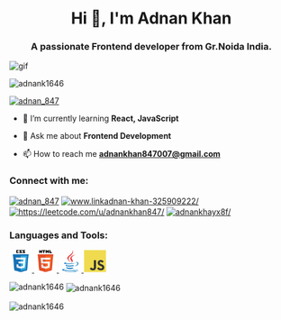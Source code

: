 <h1 align="center">Hi 👋, I'm Adnan Khan</h1>
<h3 align="center">A passionate Frontend developer from Gr.Noida India.</h3>
<img src="https://www.chawtechsolutions.com/wp-content/uploads/2019/03/senior-front-end-developer-openings-1.gif" alt="gif">

<p align="left"> <img src="https://komarev.com/ghpvc/?username=adnank1646&label=Profile%20views&color=0e75b6&style=flat" alt="adnank1646" /> </p>

<p align="left"> <a href="https://twitter.com/adnan_847" target="blank"><img src="https://img.shields.io/twitter/follow/adnan_847?logo=twitter&style=for-the-badge" alt="adnan_847" /></a> </p>

- 🌱 I’m currently learning **React, JavaScript**

- 💬 Ask me about **Frontend Development**

- 📫 How to reach me **adnankhan847007@gmail.com**

<h3 align="left">Connect with me:</h3>
<p align="left">
<a href="https://twitter.com/adnan_847" target="blank"><img align="center" src="https://raw.githubusercontent.com/rahuldkjain/github-profile-readme-generator/master/src/images/icons/Social/twitter.svg" alt="adnan_847" height="30" width="40" /></a>
<a href="https://linkedin.com/in/www.linkadnan-khan-325909222/" target="blank"><img align="center" src="https://raw.githubusercontent.com/rahuldkjain/github-profile-readme-generator/master/src/images/icons/Social/linked-in-alt.svg" alt="www.linkadnan-khan-325909222/" height="30" width="40" /></a>
<a href="https://www.leetcode.com/u/adnankhan847/" target="blank"><img align="center" src="https://raw.githubusercontent.com/rahuldkjain/github-profile-readme-generator/master/src/images/icons/Social/leet-code.svg" alt="https://leetcode.com/u/adnankhan847/" height="30" width="40" /></a>
<a href="https://auth.geeksforgeeks.org/user/adnankhayx8f/" target="blank"><img align="center" src="https://raw.githubusercontent.com/rahuldkjain/github-profile-readme-generator/master/src/images/icons/Social/geeks-for-geeks.svg" alt="adnankhayx8f/" height="30" width="40" /></a>
</p>

<h3 align="left">Languages and Tools:</h3>
<p align="left"> <a href="https://www.w3schools.com/css/" target="_blank" rel="noreferrer"> <img src="https://raw.githubusercontent.com/devicons/devicon/master/icons/css3/css3-original-wordmark.svg" alt="css3" width="40" height="40"/> </a> <a href="https://www.w3.org/html/" target="_blank" rel="noreferrer"> <img src="https://raw.githubusercontent.com/devicons/devicon/master/icons/html5/html5-original-wordmark.svg" alt="html5" width="40" height="40"/> </a> <a href="https://www.java.com" target="_blank" rel="noreferrer"> <img src="https://raw.githubusercontent.com/devicons/devicon/master/icons/java/java-original.svg" alt="java" width="40" height="40"/> </a> <a href="https://developer.mozilla.org/en-US/docs/Web/JavaScript" target="_blank" rel="noreferrer"> <img src="https://raw.githubusercontent.com/devicons/devicon/master/icons/javascript/javascript-original.svg" alt="javascript" width="40" height="40"/> </a> </p>

<p><img align="left" src="https://github-readme-stats.vercel.app/api/top-langs?username=adnank1646&show_icons=true&locale=en&layout=compact" alt="adnank1646" /></p>

<p>&nbsp;<img align="center" src="https://github-readme-stats.vercel.app/api?username=adnank1646&show_icons=true&locale=en" alt="adnank1646" /></p>

<p><img align="center" src="https://github-readme-streak-stats.herokuapp.com/?user=adnank1646&" alt="adnank1646" /></p>
